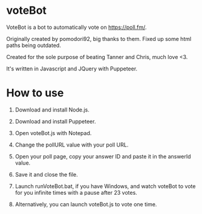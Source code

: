 # voteBot
VoteBot is a bot to automatically vote on https://poll.fm/.

Originally created by pomodori92, big thanks to them. Fixed up some html paths being outdated.

Created for the sole purpose of beating Tanner and Chris, much love <3.

It's written in Javascript and JQuery with Puppeteer.


# How to use

1. Download and install Node.js.

2. Download and install Puppeteer.

3. Open voteBot.js with Notepad.

4. Change the pollURL value with your poll URL.

5. Open your poll page, copy your answer ID and paste it in the answerId value.

6. Save it and close the file.

7. Launch runVoteBot.bat, if you have Windows, and watch voteBot to vote for you infinite times with a pause after 23 votes.

8. Alternatively, you can launch voteBot.js to vote one time.

